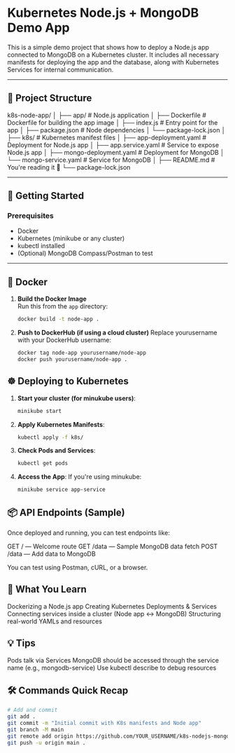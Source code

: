 # Kubernetes Node.js + MongoDB Demo App

This is a simple demo project that shows how to deploy a Node.js app connected to MongoDB on a Kubernetes cluster. It includes all necessary manifests for deploying the app and the database, along with Kubernetes Services for internal communication.

---

## 📁 Project Structure

k8s-node-app/ │ ├── app/ # Node.js application │ ├── Dockerfile # Dockerfile for building the app image │ ├── index.js # Entry point for the app │ ├── package.json # Node dependencies │ └── package-lock.json │ ├── k8s/ # Kubernetes manifest files │ ├── app-deployment.yaml # Deployment for Node.js app │ ├── app.service.yaml # Service to expose Node.js app │ ├── mongo-deployment.yaml # Deployment for MongoDB │ └── mongo-service.yaml # Service for MongoDB │ ├── README.md # You're reading it 🙂 └── package-lock.json

---

## 🚀 Getting Started

### Prerequisites

- Docker
- Kubernetes (minikube or any cluster)
- kubectl installed
- (Optional) MongoDB Compass/Postman to test

---

## 🐳 Docker

1. **Build the Docker Image**  
   Run this from the `app` directory:

   ```bash
   docker build -t node-app .

2. **Push to DockerHub (if using a cloud cluster)**
   Replace yourusername with your DockerHub username:

   ```bash
   docker tag node-app yourusername/node-app
   docker push yourusername/node-app .

## ☸️ Deploying to Kubernetes

1. **Start your cluster (for minukube users)**:
   
    ```bash
    minikube start

2. **Apply Kubernetes Manifests**:
   
    ```bash
    kubectl apply -f k8s/
    
3. **Check Pods and Services**:
   
    ```bash
    kubectl get pods

4. **Access the App**:
   If you're using minukube:
   
    ```bash
    minikube service app-service


## 📦 API Endpoints (Sample) 

Once deployed and running, you can test endpoints like:

GET / — Welcome route
GET /data — Sample MongoDB data fetch
POST /data — Add data to MongoDB

You can test using Postman, cURL, or a browser.

## 🧠 What You Learn 

Dockerizing a Node.js app
Creating Kubernetes Deployments & Services
Connecting services inside a cluster (Node app ↔ MongoDB)
Structuring real-world YAMLs and resources

## 💡 Tips

Pods talk via Services
MongoDB should be accessed through the service name (e.g., mongodb-service)
Use kubectl describe to debug resources

## 🛠 Commands Quick Recap 

  ```bash
  # Add and commit
  git add .
  git commit -m "Initial commit with K8s manifests and Node app"
  git branch -M main
  git remote add origin https://github.com/YOUR_USERNAME/k8s-nodejs-mongodb-demo.git
  git push -u origin main .

